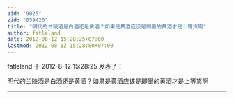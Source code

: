 ```yaml
---
aid: "9025"
zid: "059420"
title: "明代的兰陵酒是白酒还是黄酒？如果是黄酒应该是即墨的黄酒才是上等货啊"
author: fatleland
date: 2012-08-12 15:28:25+07:00
lastmod: 2012-08-12 15:28:00+07:00
---
```


fatleland 于 2012-8-12 15:28:25 发表了：

明代的兰陵酒是白酒还是黄酒？如果是黄酒应该是即墨的黄酒才是上等货啊

---
